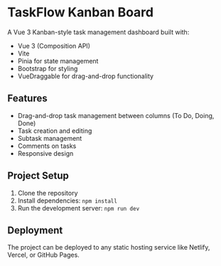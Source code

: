 # TaskFlow Kanban Board

A Vue 3 Kanban-style task management dashboard built with:

- Vue 3 (Composition API)
- Vite
- Pinia for state management
- Bootstrap for styling
- VueDraggable for drag-and-drop functionality

## Features

- Drag-and-drop task management between columns (To Do, Doing, Done)
- Task creation and editing
- Subtask management
- Comments on tasks
- Responsive design

## Project Setup

1. Clone the repository
2. Install dependencies: `npm install`
3. Run the development server: `npm run dev`

## Deployment

The project can be deployed to any static hosting service like Netlify, Vercel, or GitHub Pages.
